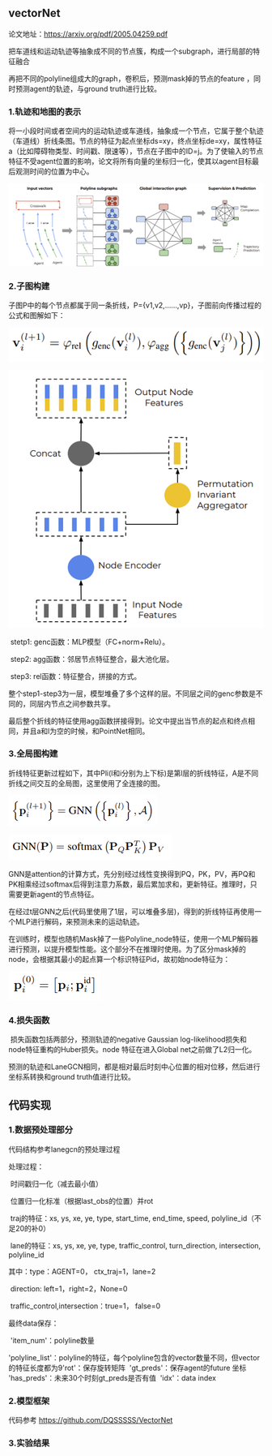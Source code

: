 ## vectorNet

论文地址：https://arxiv.org/pdf/2005.04259.pdf

把车道线和运动轨迹等抽象成不同的节点簇，构成一个subgraph，进行局部的特征融合

再把不同的polyline组成大的graph，卷积后，预测mask掉的节点的feature ，同时预测agent的轨迹，与ground truth进行比较。

### 1.轨迹和地图的表示

​	将一小段时间或者空间内的运动轨迹或车道线，抽象成一个节点，它属于整个轨迹（车道线）折线条图。节点的特征为起点坐标ds=xy，终点坐标de=xy，属性特征a（比如障碍物类型、时间戳、限速等），节点在子图中的ID=j。为了使输入的节点特征不受agent位置的影响，论文将所有向量的坐标归一化，使其以agent目标最后观测时间的位置为中心。

![](images/vectornet_overview.png)

### 2.子图构建

​	子图P中的每个节点都属于同一条折线，P={v1,v2,……,vp}，子图前向传播过程的公式和图解如下：

![](images/vectornet_formu2.png)

![](images/vectornet_fig3.png)

​	stetp1:  genc函数：MLP模型（FC+norm+Relu）。

​	step2:  agg函数：邻居节点特征整合，最大池化层。  

​	step3:  rel函数：特征整合，拼接的方式。  

​	整个step1-step3为一层，模型堆叠了多个这样的层。不同层之间的genc参数是不同的，同层内节点之间参数共享。

​	最后整个折线的特征使用agg函数拼接得到。论文中提出当节点的起点和终点相同，并且a和l为空的时候，和PointNet相同。

### 3.全局图构建

​	折线特征更新过程如下，其中Pli(l和i分别为上下标)是第l层的折线特征，A是不同折线之间交互的全局图，这里使用了全连接的图。

![](images/vectornet_formu4.png)

![](images/vectornet_formu5.png)

​	GNN是attention的计算方式，先分别经过线性变换得到PQ，PK，PV，再PQ和PK相乘经过softmax后得到注意力系数，最后累加求和，更新特征。推理时，只需要更新agent的节点特征。

​	在经过t层GNN之后(代码里使用了1层，可以堆叠多层)，得到的折线特征再使用一个MLP进行解码，来预测未来的运动轨迹。

​	在训练时，模型也随机Mask掉了一些Polyline_node特征，使用一个MLP解码器进行预测，以提升模型性能。这个部分不在推理时使用。为了区分mask掉的node，会根据其最小的起点算一个标识特征Pid，故初始node特征为：

![](images/vectornet_formu8.png)

### 4.损失函数

​	损失函数包括两部分，预测轨迹的negative Gaussian log-likelihood损失和node特征重构的Huber损失。node 特征在进入Global net之前做了L2归一化。

预测的轨迹和LaneGCN相同，都是相对最后时刻中心位置的相对位移，然后进行坐标系转换和ground truth值进行比较。

## 代码实现

### 1.数据预处理部分

代码结构参考lanegcn的预处理过程

处理过程：

​	时间戳归一化（减去最小值）

​	位置归一化标准（根据last_obs的位置）并rot

​	traj的特征：xs, ys, xe, ye, type, start_time, end_time, speed, polyline_id（不足20的补0）

​	lane的特征：xs, ys, xe, ye, type, traffic_control, turn_direction, intersection, polyline_id

其中：type：AGENT=0， ctx_traj=1，lane=2

​			direction:  left=1，right=2，None=0

​			 traffic_control,intersection：true=1， false=0

最终data保存：

​			'item_num'：polyline数量

​			'polyline_list'：polyline的特征，每个polyline包含的vector数量不同，但vector的特征长度都为9
​			'rot'：保存旋转矩阵
​			'gt_preds'：保存agent的future 坐标
​			'has_preds'：未来30个时刻gt_preds是否有值
​			'idx'：data index
### 2.模型框架
代码参考 https://github.com/DQSSSSS/VectorNet
### 3.实验结果